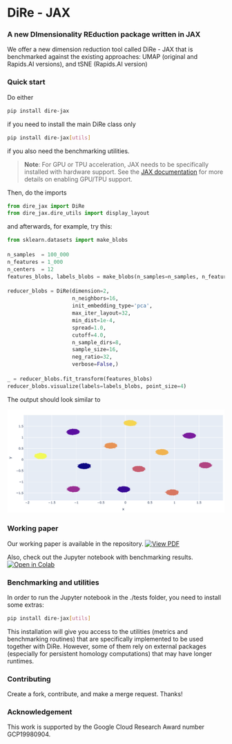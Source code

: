 # DiRe - JAX

### A new DImensionality REduction package written in JAX 

We offer a new dimension reduction tool called DiRe - JAX that is benchmarked against the existing approaches: UMAP (original and Rapids.AI versions), and tSNE (Rapids.AI version)

### Quick start

Do either

```bash    
pip install dire-jax
```

if you need to install the main DiRe class only

```bash
pip install dire-jax[utils]
```

if you also need the benchmarking utilities.

> **Note**: For GPU or TPU acceleration, JAX needs to be specifically installed with hardware support. See the [JAX documentation](https://github.com/google/jax#installation) for more details on enabling GPU/TPU support.


Then, do the imports

```python
from dire_jax import DiRe
from dire_jax.dire_utils import display_layout
```

and afterwards, for example, try this: 

```python
from sklearn.datasets import make_blobs

n_samples  = 100_000
n_features = 1_000
n_centers  = 12
features_blobs, labels_blobs = make_blobs(n_samples=n_samples, n_features=n_features, centers=n_centers, random_state=42)

reducer_blobs = DiRe(dimension=2,
                     n_neighbors=16,
                     init_embedding_type='pca',
                     max_iter_layout=32,
                     min_dist=1e-4,
                     spread=1.0,
                     cutoff=4.0,
                     n_sample_dirs=8,
                     sample_size=16,
                     neg_ratio=32,
                     verbose=False,)

_ = reducer_blobs.fit_transform(features_blobs)
reducer_blobs.visualize(labels=labels_blobs, point_size=4)

```

The output should look similar to

![12 blobs with 100k points in 1k dimensions embedded in dimension 2](images/blobs_layout.png)


### Working paper

Our working paper is available in the repository. [![View PDF](https://img.shields.io/badge/View-PDF-red?logo=adobe)](
  https://github.com/sashakolpakov/dire-jax/blob/main/working_paper/dire_paper.pdf
)

 Also, check out the Jupyter notebook with benchmarking results. [![Open in Colab](https://colab.research.google.com/assets/colab-badge.svg)](
  https://colab.research.google.com/github/sashakolpakov/dire-jax/blob/main/tests/dire_benchmarks.ipynb
)



### Benchmarking and utilities

In order to run the Jupyter notebook in the ./tests folder, you need to install some extras:
```bash
pip install dire-jax[utils]
```

This installation will give you access to the utilities (metrics and benchmarking routines) that are 
specifically implemented to be used together with DiRe. However, some of them rely on external packages (especially for
persistent homology computations) that may have longer runtimes. 

### Contributing

Create a fork, contribute, and make a merge request. Thanks!

### Acknowledgement 

This work is supported by the Google Cloud Research Award number GCP19980904.